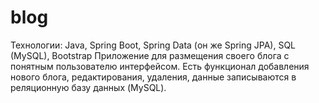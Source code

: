 # blog

Технологии: Java, Spring Boot, Spring Data (он же Spring JPA), SQL (MySQL), Bootstrap
Приложение для размещения своего блога с понятным пользователю интерфейсом. Есть функционал добавления нового блога, редактирования, удаления, 
данные записываются в реляционную базу данных (MySQL).
